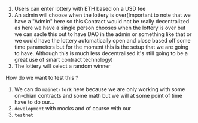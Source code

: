 1. Users can enter lottery with ETH based on a USD fee
2. An admin will choose when the lottery is over(Important to note that we have a "Admin" here so this Contract would not be really decentralized as here we have a single person chooses when the lottery is over but we can sacle this out to have DAO in the admin or something like that or we could have the lottery automatically open and close based off some time parameters but for the moment this is the setup that we are going to have. Although this is much less decentralised it's still going to be a great use of smart contract technology)
3. The lottery will select a random winner

How do we want to test this ?

1. We can do `mainet-fork` here because we are only working with some on-chian contracts and some math but we will at some point of time have to do our...
2. `development` with mocks and of course with our
3. `testnet`
